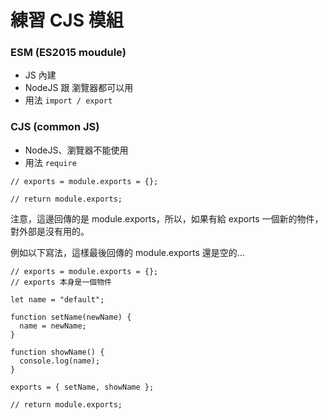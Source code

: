 # 練習 CJS 模組

### ESM (ES2015 moudule)

- JS 內建
- NodeJS 跟 瀏覽器都可以用
- 用法 `import / export`

### CJS (common JS)

- NodeJS、瀏覽器不能使用
- 用法 `require`

```javascript=
// exports = module.exports = {};

// return module.exports;
```

注意，這邊回傳的是 module.exports，所以，如果有給 exports 一個新的物件，對外部是沒有用的。

例如以下寫法，這樣最後回傳的 module.exports 還是空的...

```javascript=
// exports = module.exports = {};
// exports 本身是一個物件

let name = "default";

function setName(newName) {
  name = newName;
}

function showName() {
  console.log(name);
}

exports = { setName, showName };

// return module.exports;
```
